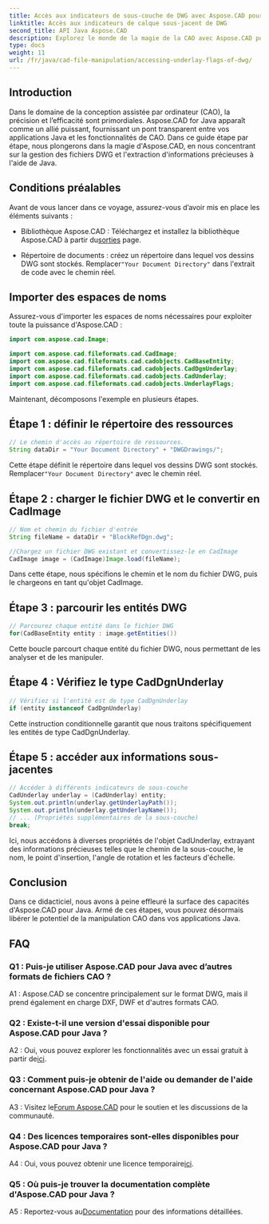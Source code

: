 ```yaml
---
title: Accès aux indicateurs de sous-couche de DWG avec Aspose.CAD pour Java
linktitle: Accès aux indicateurs de calque sous-jacent de DWG
second_title: API Java Aspose.CAD
description: Explorez le monde de la magie de la CAO avec Aspose.CAD pour Java ! Gérez sans effort les fichiers DWG dans vos applications Java.
type: docs
weight: 11
url: /fr/java/cad-file-manipulation/accessing-underlay-flags-of-dwg/
---
```

## Introduction

Dans le domaine de la conception assistée par ordinateur (CAO), la précision et l’efficacité sont primordiales. Aspose.CAD for Java apparaît comme un allié puissant, fournissant un pont transparent entre vos applications Java et les fonctionnalités de CAO. Dans ce guide étape par étape, nous plongerons dans la magie d'Aspose.CAD, en nous concentrant sur la gestion des fichiers DWG et l'extraction d'informations précieuses à l'aide de Java.

## Conditions préalables

Avant de vous lancer dans ce voyage, assurez-vous d’avoir mis en place les éléments suivants :

-  Bibliothèque Aspose.CAD : Téléchargez et installez la bibliothèque Aspose.CAD à partir du[sorties](https://releases.aspose.com/cad/java/) page.

-  Répertoire de documents : créez un répertoire dans lequel vos dessins DWG sont stockés. Remplacer`"Your Document Directory"` dans l'extrait de code avec le chemin réel.

## Importer des espaces de noms

Assurez-vous d'importer les espaces de noms nécessaires pour exploiter toute la puissance d'Aspose.CAD :

```java
import com.aspose.cad.Image;

import com.aspose.cad.fileformats.cad.CadImage;
import com.aspose.cad.fileformats.cad.cadobjects.CadBaseEntity;
import com.aspose.cad.fileformats.cad.cadobjects.CadDgnUnderlay;
import com.aspose.cad.fileformats.cad.cadobjects.CadUnderlay;
import com.aspose.cad.fileformats.cad.cadobjects.UnderlayFlags;
```

Maintenant, décomposons l'exemple en plusieurs étapes.

## Étape 1 : définir le répertoire des ressources

```java
// Le chemin d'accès au répertoire de ressources.
String dataDir = "Your Document Directory" + "DWGDrawings/";
```

 Cette étape définit le répertoire dans lequel vos dessins DWG sont stockés. Remplacer`"Your Document Directory"` avec le chemin réel.

## Étape 2 : charger le fichier DWG et le convertir en CadImage

```java
// Nom et chemin du fichier d'entrée
String fileName = dataDir + "BlockRefDgn.dwg";

//Chargez un fichier DWG existant et convertissez-le en CadImage
CadImage image = (CadImage)Image.load(fileName);
```

Dans cette étape, nous spécifions le chemin et le nom du fichier DWG, puis le chargeons en tant qu'objet CadImage.

## Étape 3 : parcourir les entités DWG

```java
// Parcourez chaque entité dans le fichier DWG
for(CadBaseEntity entity : image.getEntities())
```

Cette boucle parcourt chaque entité du fichier DWG, nous permettant de les analyser et de les manipuler.

## Étape 4 : Vérifiez le type CadDgnUnderlay

```java
// Vérifiez si l'entité est de type CadDgnUnderlay
if (entity instanceof CadDgnUnderlay)
```

Cette instruction conditionnelle garantit que nous traitons spécifiquement les entités de type CadDgnUnderlay.

## Étape 5 : accéder aux informations sous-jacentes

```java
// Accéder à différents indicateurs de sous-couche
CadUnderlay underlay = (CadUnderlay) entity;
System.out.println(underlay.getUnderlayPath());
System.out.println(underlay.getUnderlayName());
// ... (Propriétés supplémentaires de la sous-couche)
break;
```

Ici, nous accédons à diverses propriétés de l'objet CadUnderlay, extrayant des informations précieuses telles que le chemin de la sous-couche, le nom, le point d'insertion, l'angle de rotation et les facteurs d'échelle.

## Conclusion

Dans ce didacticiel, nous avons à peine effleuré la surface des capacités d'Aspose.CAD pour Java. Armé de ces étapes, vous pouvez désormais libérer le potentiel de la manipulation CAO dans vos applications Java.

## FAQ

### Q1 : Puis-je utiliser Aspose.CAD pour Java avec d’autres formats de fichiers CAO ?

A1 : Aspose.CAD se concentre principalement sur le format DWG, mais il prend également en charge DXF, DWF et d'autres formats CAO.

### Q2 : Existe-t-il une version d'essai disponible pour Aspose.CAD pour Java ?

 A2 : Oui, vous pouvez explorer les fonctionnalités avec un essai gratuit à partir de[ici](https://releases.aspose.com/).

### Q3 : Comment puis-je obtenir de l'aide ou demander de l'aide concernant Aspose.CAD pour Java ?

 A3 : Visitez le[Forum Aspose.CAD](https://forum.aspose.com/c/cad/19) pour le soutien et les discussions de la communauté.

### Q4 : Des licences temporaires sont-elles disponibles pour Aspose.CAD pour Java ?

 A4 : Oui, vous pouvez obtenir une licence temporaire[ici](https://purchase.aspose.com/temporary-license/).

### Q5 : Où puis-je trouver la documentation complète d'Aspose.CAD pour Java ?

 A5 : Reportez-vous au[Documentation](https://reference.aspose.com/cad/java/) pour des informations détaillées.